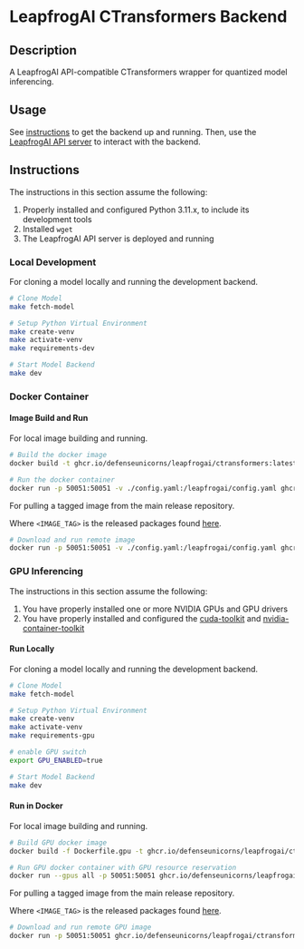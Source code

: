 # LeapfrogAI CTransformers Backend

## Description

A LeapfrogAI API-compatible CTransformers wrapper for quantized model inferencing.

## Usage

See [instructions](#instructions) to get the backend up and running. Then, use the [LeapfrogAI API server](https://github.com/defenseunicorns/leapfrogai-api) to interact with the backend.

## Instructions

The instructions in this section assume the following:

1. Properly installed and configured Python 3.11.x, to include its development tools
2. Installed `wget`
3. The LeapfrogAI API server is deployed and running

### Local Development

For cloning a model locally and running the development backend.

```bash
# Clone Model
make fetch-model

# Setup Python Virtual Environment
make create-venv
make activate-venv
make requirements-dev

# Start Model Backend
make dev
```

### Docker Container

#### Image Build and Run

For local image building and running.

```bash
# Build the docker image
docker build -t ghcr.io/defenseunicorns/leapfrogai/ctransformers:latest-cpu .

# Run the docker container
docker run -p 50051:50051 -v ./config.yaml:/leapfrogai/config.yaml ghcr.io/defenseunicorns/leapfrogai/ctransformers:latest-cpu
```

For pulling a tagged image from the main release repository.

Where `<IMAGE_TAG>` is the released packages found [here](https://github.com/orgs/defenseunicorns/packages/container/package/leapfrogai%2Fctransformers).

```bash
# Download and run remote image
docker run -p 50051:50051 -v ./config.yaml:/leapfrogai/config.yaml ghcr.io/defenseunicorns/leapfrogai/ctransformers:<IMAGE_TAG>
```

### GPU Inferencing

The instructions in this section assume the following:

1. You have properly installed one or more NVIDIA GPUs and GPU drivers
2. You have properly installed and configured the [cuda-toolkit](https://developer.nvidia.com/cuda-toolkit) and [nvidia-container-toolkit](https://docs.nvidia.com/datacenter/cloud-native/container-toolkit/latest/index.html)

#### Run Locally

For cloning a model locally and running the development backend.

```bash
# Clone Model
make fetch-model

# Setup Python Virtual Environment
make create-venv
make activate-venv
make requirements-gpu

# enable GPU switch
export GPU_ENABLED=true

# Start Model Backend
make dev
```

#### Run in Docker

For local image building and running.

```bash
# Build GPU docker image
docker build -f Dockerfile.gpu -t ghcr.io/defenseunicorns/leapfrogai/ctransformers:latest-gpu .

# Run GPU docker container with GPU resource reservation
docker run --gpus all -p 50051:50051 ghcr.io/defenseunicorns/leapfrogai/ctransformers:latest-gpu
```

For pulling a tagged image from the main release repository.

Where `<IMAGE_TAG>` is the released packages found [here](https://github.com/orgs/defenseunicorns/packages/container/package/leapfrogai%2Fctransformers).

```bash
# Download and run remote GPU image
docker run -p 50051:50051 ghcr.io/defenseunicorns/leapfrogai/ctransformers:<IMAGE_TAG>
```
